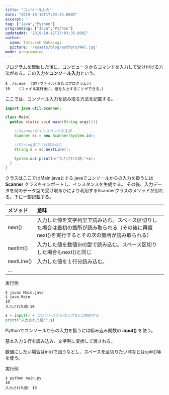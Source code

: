 ```yaml
---
title: "コンソール入力"
date: "2019-10-12T17:03:35.000Z"
excerpt: ''
tag: ["Java","Python"]
programming: ["Java","Python"]
updatedAt: '2019-10-12T17:03:35.000Z'
author:
  name: Tatsuroh Wakasugi
  picture: '/assets/blog/authors/WAT.jpg'
mode: programming
---
```


プログラムを起動した後に、コンピュータからコマンドを入力して受け付ける方法がある。この入力を**コンソール入力**という。
```
$ ./a.exe  (実行ファイル(またはプログラム))
10    (ファイル実行後に、値を入力することができる。)
```
ここでは、コンソール入力を読み取る方法を記載する。

<div class="note_content_by_programming_language" id="note_content_Java">

```java
import java.util.Scanner;

class Main{
  public static void main(String args[]){

    //Scannerのインスタンスを生成
    Scanner sc = new Scanner(System.in);

    //String型で１行読み込む
    String s = sc.nextLine();

    System.out.println("入力された値:"+s);
  }
}
```

クラスはここではMain.javaとする
javaでコンソールからの入力を扱うには **Scanner** クラスをインポートし、インスタンスを生成する。
その後、入力データを何のデータ型で受け取るかにより利用するScannerクラスのメソッドが別れる。下に一部記載する。

|メソッド|意味|
|:---|:---|
|next()|入力した値を文字列型で読み込む。スペース区切りした場合は最初の箇所が読み取られる（その後に再度next()を実行するとその次の箇所が読み取られる）|
|nextInt()|入力した値を数値(int)型で読み込む。スペース区切りした場合もnext()と同じ|
|nextLine()|入力した値を１行分読み込む。|
|...||

実行例

```
$ javac Main.java 
$ java Main
10
入力された値:10
```

</div>
<div class="note_content_by_programming_language" id="note_content_Python">

```python
s = input() # コンソールからの入力をsに格納する
print("入力された値:",s)
```

Pythonでコンソールからの入力を扱うには組み込み関数の **input()** を使う。

基本入力１行を読み込み、文字列に変換して渡される。

数値にしたい場合はint()で囲うなどし、スペースを区切りたい時などはsplit()等を使う。

実行例

```
$ python main.py 
10
入力された値: 10
```

</div>